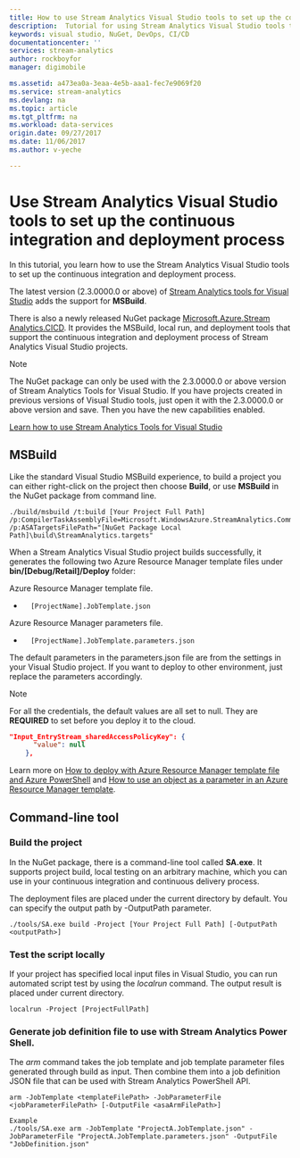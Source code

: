 ```yaml
---
title: How to use Stream Analytics Visual Studio tools to set up the continuous integration and deployment process  | Azure
description:  Tutorial for using Stream Analytics Visual Studio tools to set up the continuous integration and deployment process
keywords: visual studio, NuGet, DevOps, CI/CD
documentationcenter: ''
services: stream-analytics
author: rockboyfor
manager: digimobile

ms.assetid: a473ea0a-3eaa-4e5b-aaa1-fec7e9069f20
ms.service: stream-analytics
ms.devlang: na
ms.topic: article
ms.tgt_pltfrm: na
ms.workload: data-services
origin.date: 09/27/2017
ms.date: 11/06/2017
ms.author: v-yeche

--- 
```

# Use Stream Analytics Visual Studio tools to set up the continuous integration and deployment process
In this tutorial, you learn how to use the Stream Analytics Visual Studio tools to set up the continuous integration and deployment process.

The latest version (2.3.0000.0 or above) of [Stream Analytics tools for Visual Studio](/stream-analytics/stream-analytics-tools-for-visual-studio) adds the support for **MSBuild**. 

There is also a newly released NuGet package [Microsoft.Azure.Stream Analytics.CICD](https://www.nuget.org/packages/Microsoft.Azure.StreamAnalytics.CICD/). It provides the MSBuild, local run, and deployment tools that support the continuous integration and deployment process of Stream Analytics Visual Studio projects. 
> [!NOTE] 
> The NuGet package can only be used with the 2.3.0000.0 or above version of Stream Analytics Tools for Visual Studio. If you have projects created in previous versions of Visual Studio tools, just open it with the 2.3.0000.0 or above version and save. Then you have the new capabilities enabled. 

[Learn how to use Stream Analytics Tools for Visual Studio](/stream-analytics/stream-analytics-tools-for-visual-studio)

## MSBuild
Like the standard Visual Studio MSBuild experience, to build a project you can either right-click on the project then choose **Build**, 
or use **MSBuild** in the NuGet package from command line.
```
./build/msbuild /t:build [Your Project Full Path] /p:CompilerTaskAssemblyFile=Microsoft.WindowsAzure.StreamAnalytics.Common.CompileService.dll  /p:ASATargetsFilePath="[NuGet Package Local Path]\build\StreamAnalytics.targets"

```

When a Stream Analytics Visual Studio project builds successfully, it generates the following two Azure Resource Manager template files under **bin/[Debug/Retail]/Deploy** folder: 

Azure Resource Manager template file.
*       [ProjectName].JobTemplate.json 

Azure Resource Manager parameters file.
*       [ProjectName].JobTemplate.parameters.json   

The default parameters in the parameters.json file are from the settings in your Visual Studio project. If you want to deploy to other environment, just replace the parameters accordingly. 
> [!NOTE] 
For all the credentials, the default values are all set to null. They are **REQUIRED** to set before you deploy it to the cloud.
```json
"Input_EntryStream_sharedAccessPolicyKey": {
      "value": null
    },
```
Learn more on [How to deploy with Azure Resource Manager template file and Azure PowerShell](/azure-resource-manager/resource-group-template-deploy) and [How to use an object as a parameter in an Azure Resource Manager template](https://docs.microsoft.com/azure/architecture/building-blocks/extending-templates/objects-as-parameters).

## Command-line tool

### Build the project
In the NuGet package, there is a command-line tool called **SA.exe**. It supports project build, local testing on an arbitrary machine, which you can use in your continuous integration and continuous delivery process. 

The deployment files are placed under the current directory by default. You can specify the output path by -OutputPath parameter.

```
./tools/SA.exe build -Project [Your Project Full Path] [-OutputPath <outputPath>] 
```

### Test the script locally

If your project has specified local input files in Visual Studio, you can run automated script test by using the *localrun* command. The output result is placed 
under current directory.

```
localrun -Project [ProjectFullPath]
```

### Generate job definition file to use with Stream Analytics Power Shell.

The *arm* command takes the job template and job template parameter files generated through build as input. Then combine them into a job definition JSON file that can be used 
with Stream Analytics PowerShell API.

```
arm -JobTemplate <templateFilePath> -JobParameterFile <jobParameterFilePath> [-OutputFile <asaArmFilePath>]
```

```
Example
./tools/SA.exe arm -JobTemplate "ProjectA.JobTemplate.json" -JobParameterFile "ProjectA.JobTemplate.parameters.json" -OutputFile "JobDefinition.json" 
```
<!--Update_Description: new articles on stream analytics tools for VS cicd-->